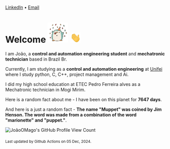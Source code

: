 [LinkedIn](https://www.linkedin.com/in/joão-pedro-gozzoli-b95641301/) &bull;
[Email](joaopedrogozzoli@gmail.com)

# Welcome <img src="happy.gif" height="64px" /> <img src="wave.gif" height="32px" />

I am João, a  **control and automation engineering student** and **mechatronic technician** based in Brazil Br.

Currently, I am studying as a **control and automation engineering** at [Unifei](https://unifei.edu.br) where I study python, C, C++, project management and Ai.

I did my high school education at ETEC Pedro Ferreira alves as a Mechatronic technician in Mogi Mirim.

Here is a random fact about me - I have been on this planet for **7647 days**.

And here is a just a random fact -  **The name "Muppet" was coined by Jim Henson. The word was made from a combination of the word "marionette" and "puppet."**.

![JoãoOMago's GitHub Profile View Count](https://komarev.com/ghpvc/?username=JoaoOMago)

<sub>Last updated by Github Actions on 05 Dec, 2024.</sub>
